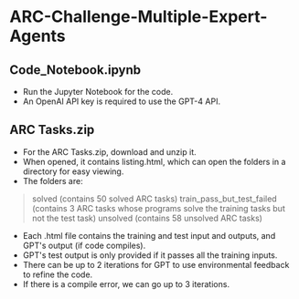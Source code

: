 # ARC-Challenge-Multiple-Expert-Agents

## Code_Notebook.ipynb
- Run the Jupyter Notebook for the code.
- An OpenAI API key is required to use the GPT-4 API.

## ARC Tasks.zip
- For the ARC Tasks.zip, download and unzip it.
- When opened, it contains listing.html, which can open the folders in a directory for easy viewing.
- The folders are:
> solved (contains 50 solved ARC tasks)
> train_pass_but_test_failed (contains 3 ARC tasks whose programs solve the training tasks but not the test task)
> unsolved (contains 58 unsolved ARC tasks)
- Each .html file contains the training and test input and outputs, and GPT's output (if code compiles).
- GPT's test output is only provided if it passes all the training inputs.
- There can be up to 2 iterations for GPT to use environmental feedback to refine the code.
- If there is a compile error, we can go up to 3 iterations.


